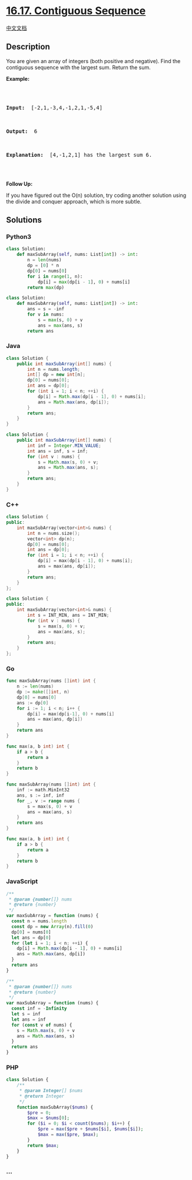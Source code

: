 # [16.17. Contiguous Sequence](https://leetcode.cn/problems/contiguous-sequence-lcci)

[中文文档](/lcci/16.17.Contiguous%20Sequence/README.md)

## Description

<p>You are given an array of integers (both positive and negative). Find the contiguous sequence with the largest sum. Return the sum.</p>

<p><strong>Example: </strong></p>

<pre>



<strong>Input: </strong> [-2,1,-3,4,-1,2,1,-5,4]



<strong>Output: </strong> 6



<strong>Explanation: </strong> [4,-1,2,1] has the largest sum 6.



</pre>

<p><strong>Follow Up: </strong></p>

<p>If you have figured out the O(n) solution, try coding another solution using the divide and conquer approach, which is more subtle.</p>

## Solutions

<!-- tabs:start -->

### **Python3**

```python
class Solution:
    def maxSubArray(self, nums: List[int]) -> int:
        n = len(nums)
        dp = [0] * n
        dp[0] = nums[0]
        for i in range(1, n):
            dp[i] = max(dp[i - 1], 0) + nums[i]
        return max(dp)
```

```python
class Solution:
    def maxSubArray(self, nums: List[int]) -> int:
        ans = s = -inf
        for v in nums:
            s = max(s, 0) + v
            ans = max(ans, s)
        return ans
```

### **Java**

```java
class Solution {
    public int maxSubArray(int[] nums) {
        int n = nums.length;
        int[] dp = new int[n];
        dp[0] = nums[0];
        int ans = dp[0];
        for (int i = 1; i < n; ++i) {
            dp[i] = Math.max(dp[i - 1], 0) + nums[i];
            ans = Math.max(ans, dp[i]);
        }
        return ans;
    }
}
```

```java
class Solution {
    public int maxSubArray(int[] nums) {
        int inf = Integer.MIN_VALUE;
        int ans = inf, s = inf;
        for (int v : nums) {
            s = Math.max(s, 0) + v;
            ans = Math.max(ans, s);
        }
        return ans;
    }
}
```

### **C++**

```cpp
class Solution {
public:
    int maxSubArray(vector<int>& nums) {
        int n = nums.size();
        vector<int> dp(n);
        dp[0] = nums[0];
        int ans = dp[0];
        for (int i = 1; i < n; ++i) {
            dp[i] = max(dp[i - 1], 0) + nums[i];
            ans = max(ans, dp[i]);
        }
        return ans;
    }
};
```

```cpp
class Solution {
public:
    int maxSubArray(vector<int>& nums) {
        int s = INT_MIN, ans = INT_MIN;
        for (int v : nums) {
            s = max(s, 0) + v;
            ans = max(ans, s);
        }
        return ans;
    }
};
```

### **Go**

```go
func maxSubArray(nums []int) int {
	n := len(nums)
	dp := make([]int, n)
	dp[0] = nums[0]
	ans := dp[0]
	for i := 1; i < n; i++ {
		dp[i] = max(dp[i-1], 0) + nums[i]
		ans = max(ans, dp[i])
	}
	return ans
}

func max(a, b int) int {
	if a > b {
		return a
	}
	return b
}
```

```go
func maxSubArray(nums []int) int {
	inf := math.MinInt32
	ans, s := inf, inf
	for _, v := range nums {
		s = max(s, 0) + v
		ans = max(ans, s)
	}
	return ans
}

func max(a, b int) int {
	if a > b {
		return a
	}
	return b
}
```

### **JavaScript**

```js
/**
 * @param {number[]} nums
 * @return {number}
 */
var maxSubArray = function (nums) {
  const n = nums.length
  const dp = new Array(n).fill(0)
  dp[0] = nums[0]
  let ans = dp[0]
  for (let i = 1; i < n; ++i) {
    dp[i] = Math.max(dp[i - 1], 0) + nums[i]
    ans = Math.max(ans, dp[i])
  }
  return ans
}
```

```js
/**
 * @param {number[]} nums
 * @return {number}
 */
var maxSubArray = function (nums) {
  const inf = -Infinity
  let s = inf
  let ans = inf
  for (const v of nums) {
    s = Math.max(s, 0) + v
    ans = Math.max(ans, s)
  }
  return ans
}
```

### **PHP**

```php
class Solution {
    /**
     * @param Integer[] $nums
     * @return Integer
     */
    function maxSubArray($nums) {
        $pre = 0;
        $max = $nums[0];
        for ($i = 0; $i < count($nums); $i++) {
            $pre = max($pre + $nums[$i], $nums[$i]);
            $max = max($pre, $max);
        }
        return $max;
    }
}
```

### **...**

```

```

<!-- tabs:end -->

